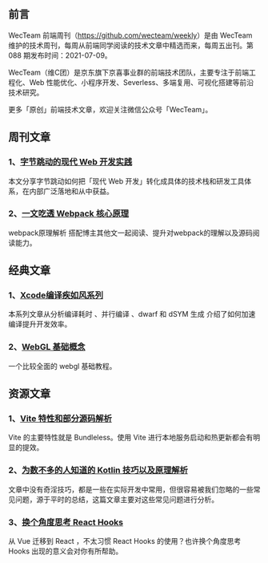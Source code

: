 ## 前言

WecTeam 前端周刊（<https://github.com/wecteam/weekly>）是由 WecTeam 维护的技术周刊，每周从前端同学阅读的技术文章中精选而来，每周五出刊。第 088 期发布时间：2021-07-09。

WecTeam（维C团）是京东旗下京喜事业群的前端技术团队，主要专注于前端工程化、Web 性能优化、小程序开发、Severless、多端复用、可视化搭建等前沿技术研究。

更多「原创」前端技术文章，欢迎关注微信公众号「WecTeam」。


## 周刊文章

### 1、[字节跳动的现代 Web 开发实践](https://mp.weixin.qq.com/s/1sw7IzokBLMCqo7jqOJGXQ)

本文分享字节跳动如何把「现代 Web 开发」转化成具体的技术栈和研发工具体系，在内部广泛落地和从中获益。

### 2、[一文吃透 Webpack 核心原理](https://mp.weixin.qq.com/s/SbJNbSVzSPSKBe2YStn2Zw)

webpack原理解析 搭配博主其他文一起阅读、提升对webpack的理解以及源码阅读能力。


## 经典文章

### 1、[Xcode编译疾如风系列](https://mp.weixin.qq.com/s?__biz=MzA5ODAwNzY0MQ==&mid=2651676729&idx=1&sn=2ba98d06fdb5b6de47b5dacdf66b2e32&chksm=8b61ef0fbc16661910fbaed69b10b5a116dd793d8db79)

本系列文章从分析编译耗时 、并行编译 、dwarf 和 dSYM 生成 介绍了如何加速编译提升开发效率。

### 2、[WebGL 基础概念](https://webglfundamentals.org/webgl/lessons/zh_cn/webgl-fundamentals.html)

一个比较全面的 webgl 基础教程。


## 资源文章

### 1、[Vite 特性和部分源码解析](https://mp.weixin.qq.com/s/sieWEJZc5Tg-4uh9Mdvtcw)

Vite 的主要特性就是 Bundleless。使用 Vite 进行本地服务启动和热更新都会有明显的提效。

### 2、[为数不多的人知道的 Kotlin 技巧以及原理解析](https://mp.weixin.qq.com/s/-Zcth8uO10jAMH1BIghq6w)

文章中没有奇淫技巧，都是一些在实际开发中常用，但很容易被我们忽略的一些常见问题，源于平时的总结，这篇文章主要对这些常见问题进行分析。

### 3、[换个角度思考 React Hooks](https://mp.weixin.qq.com/s/_uCquHuFaAk8W2bVjaC7Sg)

从 Vue 迁移到 React ，不太习惯 React Hooks 的使用？也许换个角度思考 Hooks 出现的意义会对你有所帮助。 